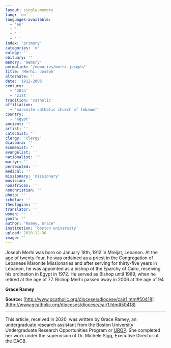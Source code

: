 ```yaml
---
layout: single-memory
lang: 'en'
languages-available:
  - 'en'
  - ' '
  - ' '
  - ' '
index: 'primary'
categories: 'm'
eulogy: ''
obituary: ''
memory: 'memory'
permalink: '/memories/merhi-joseph/'
title: 'Merhi, Joseph'
alternate: ''
date: '1912-2006'
century:
  - '20th'
  - '21st'                   
tradition: 'catholic'                       
affiliation:
  - 'maronite catholic church of lebanon'
country:
  - 'egypt'
ancient: ''
artist: ''
catechist: ''
clergy: 'clergy'
diaspora: ''
ecumenist: ''
evangelist: ''
nationalist: ''
martyr: ''
persecuted: ''
medical: ''
missionary: 'missionary'
musician: ''
nonafrican: ''
nonchristian: ''
photo: ''
scholar: ''
theologian: ''
translator: ''
women: ''
youth: ''
author: "Ramey, Grace"
institution: 'boston university'
upload: 2020-12-30
image: ''
---
```


Joseph Merhi was born on January 18th, 1912 in Mreijat, Lebanon. At the age of twenty-four, he was ordained as a priest in the Congregation of Lebanese Maronite Missionaries and after serving for thirty-five years in Lebanon, he was appointed as a bishop of the Eparchy of Cairo, receiving his ordination in Egypt in 1972. He served as Bishop until 1989, when he retired at the age of 77. Bishop Merhi passed away in 2006 at the age of 94.


**Grace Ramey**

**Source:**
[http://www.gcatholic.org/dioceses/diocese/cair1.htm#50418](http://www.gcatholic.org/dioceses/diocese/cair1.htm#50418)

---

This article, received in 2020, was written by Grace Ramey, an undergraduate research assistant from the Boston University Undergraduate Research Opportunities Program or [UROP](http://www.bu.edu/urop/). She completed her work under the supervision of Dr. Michele Sigg, Executive Director of the DACB.
